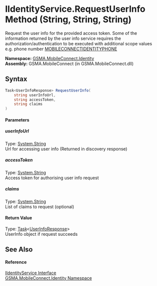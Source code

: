 IIdentityService.RequestUserInfo Method (String, String, String)
================================================================
Request the user info for the provided access token. Some of the information returned by the user info service requires the authorization/authentication to be executed with additional scope values e.g. phone number [MOBILECONNECTIDENTITYPHONE][1]

**Namespace:** [GSMA.MobileConnect.Identity][2]  
**Assembly:** GSMA.MobileConnect (in GSMA.MobileConnect.dll)

Syntax
------

```csharp
Task<UserInfoResponse> RequestUserInfo(
	string userInfoUrl,
	string accessToken,
	string claims
)
```

#### Parameters

##### *userInfoUrl*
Type: [System.String][3]  
Url for accessing user info (Returned in discovery response)

##### *accessToken*
Type: [System.String][3]  
Access token for authorising user info request

##### *claims*
Type: [System.String][3]  
List of claims to request (optional)

#### Return Value
Type: [Task][4]&lt;[UserInfoResponse][5]>  
UserInfo object if request succeeds

See Also
--------

#### Reference
[IIdentityService Interface][6]  
[GSMA.MobileConnect.Identity Namespace][2]  

[1]: ../../GSMA.MobileConnect/MobileConnectConstants/MOBILECONNECTIDENTITYPHONE.md
[2]: ../README.md
[3]: http://msdn.microsoft.com/en-us/library/s1wwdcbf
[4]: http://msdn.microsoft.com/en-us/library/dd321424
[5]: ../UserInfoResponse/README.md
[6]: README.md
[7]: ../../_icons/Help.png